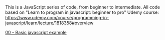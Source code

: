 This is a JavaScript series of code, from beginner to intermediate.
All code based on "Learn to program in javascript: beginner to pro" Udemy course: https://www.udemy.com/course/programming-in-javascript/learn/lecture/1818358#overview

<a href="https://avilagab.github.io/CompuGraph/Codigo/JavaScript/00_tutorial.html">00 - Basic javascript example</a>
